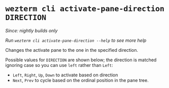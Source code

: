 # `wezterm cli activate-pane-direction DIRECTION`

*Since: nightly builds only*

*Run `wezterm cli activate-pane-direction --help` to see more help*

Changes the activate pane to the one in the specified direction.

Possible values for `DIRECTION` are shown below; the direction is matched
ignoring case so you can use `left` rather than `Left`:

* `Left`, `Right`, `Up`, `Down` to activate based on direction
* `Next`, `Prev` to cycle based on the ordinal position in the pane tree.


